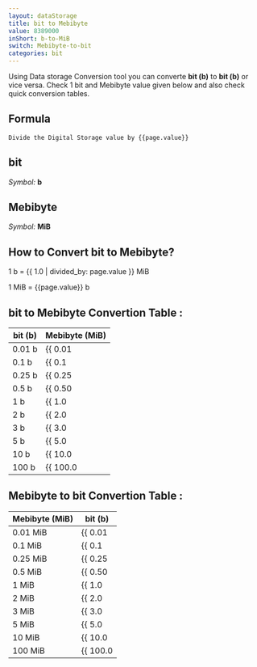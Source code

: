 ```yaml
---
layout: dataStorage
title: bit to Mebibyte
value: 8389000
inShort: b-to-MiB
switch: Mebibyte-to-bit
categories: bit
---
```


Using Data storage Conversion tool you can converte **bit (b)** to **bit (b)** or vice versa. Check 1 bit and Mebibyte value given below and also check quick conversion tables.

## Formula
`Divide the Digital Storage value by {{page.value}}`

## bit
*Symbol:* **b**

## Mebibyte
*Symbol:* **MiB**

## How to Convert bit to Mebibyte?

1 b = {{ 1.0 | divided_by: page.value }} MiB

1 MiB = {{page.value}} b


## bit to Mebibyte Convertion Table :

| bit (b) | Mebibyte (MiB) |
| ---- | ---- |
| 0.01 b | {{ 0.01 | divided_by: page.value }} MiB |
| 0.1 b | {{ 0.1 | divided_by: page.value }} MiB |
| 0.25 b | {{ 0.25 | divided_by: page.value }} MiB |
| 0.5 b | {{ 0.50 | divided_by: page.value }} MiB |
| 1 b | {{ 1.0 | divided_by: page.value }} MiB |
| 2 b | {{ 2.0 | divided_by: page.value }} MiB |
| 3 b | {{ 3.0 | divided_by: page.value }} MiB |
| 5 b | {{ 5.0 | divided_by: page.value }} MiB |
| 10 b | {{ 10.0 | divided_by: page.value }} MiB |
| 100 b | {{ 100.0 | divided_by: page.value }} MiB |

## Mebibyte to bit Convertion Table :

| Mebibyte (MiB) | bit (b) |
| ---- | ---- |
| 0.01 MiB | {{ 0.01 | times: page.value }} b |
| 0.1 MiB | {{ 0.1 | times: page.value }} b |
| 0.25 MiB | {{ 0.25 | times: page.value }} b |
| 0.5 MiB | {{ 0.50 | times: page.value }} b |
| 1 MiB | {{ 1.0 | times: page.value }} b |
| 2 MiB | {{ 2.0 | times: page.value }} b |
| 3 MiB | {{ 3.0 | times: page.value }} b |
| 5 MiB | {{ 5.0 | times: page.value }} b |
| 10 MiB | {{ 10.0 | times: page.value }} b |
| 100 MiB | {{ 100.0 | times: page.value }} b |


<script>
document.getElementById('selectInput')[0].selected = true
document.getElementById('selectOutput')[9].selected = true
</script>
